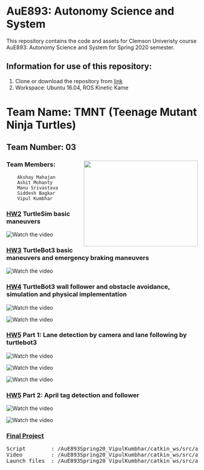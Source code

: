 # AuE893: Autonomy Science and System

This repository contains the code and assets for Clemson Univeristy course AuE893: Autonomy Science and System for Spring 2020 semester. 

## Information for use of this repository:
1) Clone or download the repository from [link](https://github.com/vipulkumbhar/AuE893Spring20_VipulKumbhar.git)
2) Workspace: Ubuntu 16.04, ROS Kinetic Kame


# Team Name: TMNT (Teenage Mutant Ninja Turtles)	

## Team Number: 03  
### Team Members: <img align="right" width="300" height="226" src="https://raw.githubusercontent.com/vipulkumbhar/AuE893Spring20_VipulKumbhar/master/catkin_ws/git_readme_files/ninja_turtles_PNG55.png">   	
		Akshay Mahajan 
		Ashit Mohanty  
		Manu Srivastava  
		Siddesh Bagkar  
		Vipul Kumbhar  


### [HW2](https://github.com/vipulkumbhar/AuE893Spring20_VipulKumbhar/tree/master/catkin_ws/src/assignment2_ws) TurtleSim basic maneuvers

![Watch the video](https://github.com/vipulkumbhar/AuE893Spring20_VipulKumbhar/blob/master/catkin_ws/src/assignment2_ws/video/closedloop_gif.gif)

### [HW3](https://github.com/vipulkumbhar/AuE893Spring20_VipulKumbhar/tree/master/catkin_ws/src/assignment3) TurtleBot3 basic maneuvers and emergency braking maneuvers 

![Watch the video](https://github.com/vipulkumbhar/AuE893Spring20_VipulKumbhar/blob/master/catkin_ws/git_readme_files/move.gif)

### [HW4](https://github.com/vipulkumbhar/AuE893Spring20_VipulKumbhar/tree/master/catkin_ws/src/assignment4) TurtleBot3 wall follower and obstacle avoidance, simulation and physical implementation 
   
![Watch the video](https://github.com/vipulkumbhar/AuE893Spring20_VipulKumbhar/blob/master/catkin_ws/src/assignment4/video/gazebo/wall_following.gif)

![Watch the video](https://github.com/vipulkumbhar/AuE893Spring20_VipulKumbhar/blob/master/catkin_ws/src/assignment4/video/turtlebot3burger/wallfollowing_real.gif)


### [HW5](https://github.com/vipulkumbhar/AuE893Spring20_VipulKumbhar/tree/master/catkin_ws/src/tb3_line_following) Part 1: Lane detection by camera and lane following by turtlebot3

![Watch the video](https://github.com/vipulkumbhar/AuE893Spring20_VipulKumbhar/blob/master/catkin_ws/src/tb3_line_following/videos/gifs_for_readme/lane_following_gazebo.GIF)

![Watch the video](https://github.com/vipulkumbhar/AuE893Spring20_VipulKumbhar/blob/master/catkin_ws/src/tb3_line_following/videos/gifs_for_readme/lane_following.GIF)

![Watch the video](https://github.com/vipulkumbhar/AuE893Spring20_VipulKumbhar/blob/master/catkin_ws/src/tb3_line_following/videos/gifs_for_readme/Lane_following_turtlebot.GIF)


### [HW5](https://github.com/vipulkumbhar/AuE893Spring20_VipulKumbhar/tree/master/catkin_ws/src/tb3_line_following) Part 2: April tag detection and follower
   
![Watch the video](https://github.com/vipulkumbhar/AuE893Spring20_VipulKumbhar/blob/master/catkin_ws/src/tb3_line_following/videos/gifs_for_readme/April_tag_following_turtlebot.GIF)

![Watch the video](https://github.com/vipulkumbhar/AuE893Spring20_VipulKumbhar/blob/master/catkin_ws/src/tb3_line_following/videos/gifs_for_readme/april_tag_real_bot.gif)
  
### [Final Project](https://github.com/vipulkumbhar/AuE893Spring20_VipulKumbhar/tree/master/catkin_ws/src/auefinals/turtlebot3_auefinals)   
   
<pre>
Script        : /AuE893Spring20_VipulKumbhar/catkin_ws/src/auefinals/turtlebot3_auefinals/script
Video         : /AuE893Spring20_VipulKumbhar/catkin_ws/src/auefinals/turtlebot3_auefinals/video  
Launch files  : /AuE893Spring20_VipulKumbhar/catkin_ws/src/auefinals/turtlebot3_auefinals/launch 
</pre>



